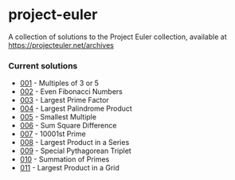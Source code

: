 # project-euler
A collection of solutions to the Project Euler collection, available at https://projecteuler.net/archives

### Current solutions
* [001](001/main.py) - Multiples of 3 or 5
* [002](002/main.py) - Even Fibonacci Numbers
* [003](003/main.py) - Largest Prime Factor
* [004](004/main.py) - Largest Palindrome Product
* [005](005/main.py) - Smallest Multiple
* [006](006/main.py) - Sum Square Difference
* [007](007/main.py) - 10001st Prime
* [008](008/main.py) - Largest Product in a Series
* [009](009/main.py) - Special Pythagorean Triplet
* [010](010/main.py) - Summation of Primes
* [011](011/main.py) - Largest Product in a Grid
